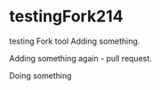 # testingFork214
testing Fork tool
Adding something.

Adding something again - pull request.

Doing something
